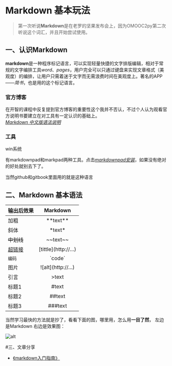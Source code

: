 # Markdown 基本玩法

>第一次听说**Markdown**是在老罗的坚果发布会上，因为OMOOC2py第二次听说这个词汇，并且开始尝试使用。  

## 一、认识Markdown

**markdown**是一种程序标记语言，可以实现轻量快捷的文字排版编辑，相对于常规的文字编排工具*word*、*pages*，用户完全可以只通过键盘来实现文章格式（美观度）的编排，让用户只需着迷于文字而无需浪费时间在美观度上。著名的APP——*简书*，也是用的这个标记语言。

### 官方博客
在开智的课程中反复提到官方博客的重要性这个我并不否认，不过个人认为观看官方说明书要建立在对工具有一定认识的基础上。  
[*Markdown 中文版语法说明*](http://wowubuntu.com/markdown/#list)

### 工具

win系统

有markdownpad和markpad两种工具。点击[*markdownpad安装*](http://jingyan.baidu.com/article/ca41422fe209271eaf99ed7c.html)，如果没有绝对的好处就别去下了。

当然github和gitbook里面用的就是这种语言

## 二、Markdown 基本语法

|输出后效果     | Markdown          |
| :-------------|:-------------:    |
| 加粗          |\*\*text\*\*       |
| 斜体          |\*text\*           |
| ~~中划线~~    | \~~text~~         |      
|[超链接]()     |\[tittle](http://…)|
|`编码`         |\`code`            |
|图片           |\!\[alt](http://…) |
|引言           |>text              |
|标题1          |#text              |
|标题2          |##text             |  
|标题3          |###text            |


当然学习最快的方法就是抄了，看看下面的图，哪里用，怎么用**一目了然**，
左边是Markdown 右边是效果图：

![alt](http://cdn.sspai.com/attachment/thumbnail/2014/04/15/4f47235736535ed5932b15bdef64263b10f73_mw_800_wm_1_wmp_3.jpg)

#三、文章分享

- [《markdown入门指南》](http://www.jianshu.com/p/1e402922ee32/)
